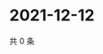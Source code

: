 # 2021-12-12

共 0 条

<!-- BEGIN WEIBO -->
<!-- 最后更新时间 Sun Dec 12 2021 14:00:32 GMT+0800 (China Standard Time) -->

<!-- END WEIBO -->
